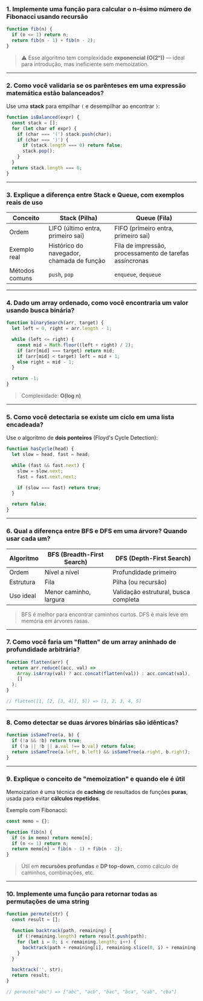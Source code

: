 ### 1. **Implemente uma função para calcular o n-ésimo número de Fibonacci usando recursão**

```js
function fib(n) {
  if (n <= 1) return n;
  return fib(n - 1) + fib(n - 2);
}
```

> ⚠️ Esse algoritmo tem complexidade **exponencial (O(2ⁿ))** — ideal para introdução, mas ineficiente sem memoization.

---

### 2. **Como você validaria se os parênteses em uma expressão matemática estão balanceados?**

Use uma **stack** para empilhar `(` e desempilhar ao encontrar `)`:

```js
function isBalanced(expr) {
  const stack = [];
  for (let char of expr) {
    if (char === '(') stack.push(char);
    if (char === ')') {
      if (stack.length === 0) return false;
      stack.pop();
    }
  }
  return stack.length === 0;
}
```

---

### 3. **Explique a diferença entre Stack e Queue, com exemplos reais de uso**

| Conceito       | Stack (Pilha)                             | Queue (Fila)                                            |
| -------------- | ----------------------------------------- | ------------------------------------------------------- |
| Ordem          | LIFO (último entra, primeiro sai)         | FIFO (primeiro entra, primeiro sai)                     |
| Exemplo real   | Histórico do navegador, chamada de função | Fila de impressão, processamento de tarefas assíncronas |
| Métodos comuns | `push`, `pop`                             | `enqueue`, `dequeue`                                    |

---

### 4. **Dado um array ordenado, como você encontraria um valor usando busca binária?**

```js
function binarySearch(arr, target) {
  let left = 0, right = arr.length - 1;

  while (left <= right) {
    const mid = Math.floor((left + right) / 2);
    if (arr[mid] === target) return mid;
    if (arr[mid] < target) left = mid + 1;
    else right = mid - 1;
  }

  return -1;
}
```

> Complexidade: **O(log n)**

---

### 5. **Como você detectaria se existe um ciclo em uma lista encadeada?**

Use o algoritmo de **dois ponteiros** (Floyd's Cycle Detection):

```js
function hasCycle(head) {
  let slow = head, fast = head;

  while (fast && fast.next) {
    slow = slow.next;
    fast = fast.next.next;

    if (slow === fast) return true;
  }

  return false;
}
```

---

### 6. **Qual a diferença entre BFS e DFS em uma árvore? Quando usar cada um?**

| Algoritmo | BFS (Breadth-First Search) | DFS (Depth-First Search)             |
| --------- | -------------------------- | ------------------------------------ |
| Ordem     | Nível a nível              | Profundidade primeiro                |
| Estrutura | Fila                       | Pilha (ou recursão)                  |
| Uso ideal | Menor caminho, largura     | Validação estrutural, busca completa |

> BFS é melhor para encontrar caminhos curtos.
> DFS é mais leve em memória em árvores rasas.

---

### 7. **Como você faria um "flatten" de um array aninhado de profundidade arbitrária?**

```js
function flatten(arr) {
  return arr.reduce((acc, val) =>
    Array.isArray(val) ? acc.concat(flatten(val)) : acc.concat(val),
    []
  );
}

// flatten([1, [2, [3, 4]], 5]) => [1, 2, 3, 4, 5]
```

---

### 8. **Como detectar se duas árvores binárias são idênticas?**

```js
function isSameTree(a, b) {
  if (!a && !b) return true;
  if (!a || !b || a.val !== b.val) return false;
  return isSameTree(a.left, b.left) && isSameTree(a.right, b.right);
}
```

---

### 9. **Explique o conceito de "memoization" e quando ele é útil**

Memoization é uma técnica de **caching** de resultados de funções **puras**, usada para evitar **cálculos repetidos**.

Exemplo com Fibonacci:

```js
const memo = {};

function fib(n) {
  if (n in memo) return memo[n];
  if (n <= 1) return n;
  return memo[n] = fib(n - 1) + fib(n - 2);
}
```

> Útil em **recursões profundas** e **DP top-down**, como cálculo de caminhos, combinações, etc.

---

### 10. **Implemente uma função para retornar todas as permutações de uma string**

```js
function permute(str) {
  const result = [];

  function backtrack(path, remaining) {
    if (!remaining.length) return result.push(path);
    for (let i = 0; i < remaining.length; i++) {
      backtrack(path + remaining[i], remaining.slice(0, i) + remaining.slice(i + 1));
    }
  }

  backtrack('', str);
  return result;
}

// permute("abc") => ["abc", "acb", "bac", "bca", "cab", "cba"]
```